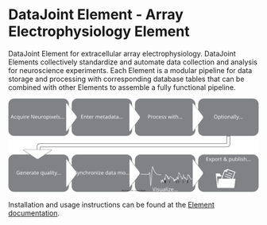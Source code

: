 # DataJoint Element - Array Electrophysiology Element

DataJoint Element for extracellular array electrophysiology. DataJoint Elements
collectively standardize and automate data collection and analysis for neuroscience
experiments.  Each Element is a modular pipeline for data storage and processing with
corresponding database tables that can be combined with other Elements to assemble a
fully functional pipeline.

![diagram](https://raw.githubusercontent.com/datajoint/element-array-ephys/main/images/diagram_flowchart.svg)

Installation and usage instructions can be found at the 
[Element documentation](https://datajoint.com/docs/elements/element-array-ephys).
